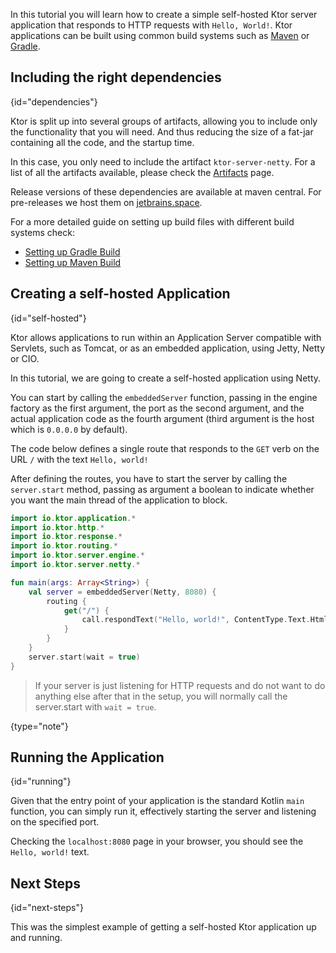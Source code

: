 [//]: # (title: First App)

<include src="lib.xml" include-id="outdated_warning"/>

In this tutorial you will learn how to create a simple self-hosted Ktor server application that responds to HTTP requests with `Hello, World!`.
Ktor applications can be built using common build systems such as [Maven](Maven.md) or [Gradle](Gradle.md).





## Including the right dependencies
{id="dependencies"}

Ktor is split up into several groups of artifacts,
allowing you to include only the functionality that you will need. And thus reducing the size of a fat-jar containing all the code, and the startup time.

In this case, you only need to include the artifact `ktor-server-netty`.
For a list of all the artifacts available, please check the [Artifacts](artifacts.md) page.  

Release versions of these dependencies are available at maven central.
For pre-releases we host them on [jetbrains.space](https://ktor.io/eap).

For a more detailed guide on setting up build files with different build systems check:

* [Setting up Gradle Build](Gradle.md)
* [Setting up Maven Build](Maven.md)

## Creating a self-hosted Application
{id="self-hosted"}

Ktor allows applications to run within an Application Server compatible with Servlets, such as Tomcat,
or as an embedded application, using Jetty, Netty or CIO.

In this tutorial, we are going to create a self-hosted application using Netty.

You can start by calling the `embeddedServer` function, passing in the engine factory as the first argument,
the port as the second argument, and the actual application code as the fourth argument (third argument
is the host which is `0.0.0.0` by default).

The code below defines a single route that responds to the `GET` verb on the URL `/` with
the text `Hello, world!`

After defining the routes, you have to start the server by calling the `server.start` method,
passing as argument a boolean to indicate whether you want the main thread of the application to block.


```kotlin
import io.ktor.application.*
import io.ktor.http.*
import io.ktor.response.*
import io.ktor.routing.*
import io.ktor.server.engine.*
import io.ktor.server.netty.*

fun main(args: Array<String>) {
    val server = embeddedServer(Netty, 8080) {
        routing {
            get("/") {
                call.respondText("Hello, world!", ContentType.Text.Html)
            }
        }
    }
    server.start(wait = true)
}
```


>If your server is just listening for HTTP requests and do not want to do anything else after that in the setup,
>you will normally call the server.start with `wait = true`.
>
{type="note"}

## Running the Application
{id="running"}

Given that the entry point of your application is the standard Kotlin `main` function, 
you can simply run it, effectively starting the server and listening on the specified port.

Checking the `localhost:8080` page in your browser, you should see the `Hello, world!` text. 

## Next Steps
{id="next-steps"}

This was the simplest example of getting a self-hosted Ktor application up and running. 
